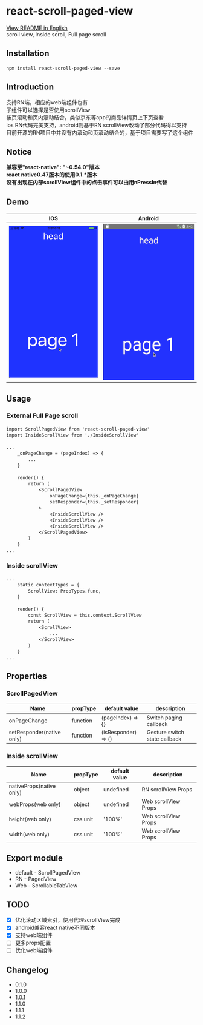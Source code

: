 # react-scroll-paged-view
[View README in English](./README.md)  
scroll view, Inside scroll, Full page scroll

## Installation
```
npm install react-scroll-paged-view --save
```

## Introduction
支持RN端，相应的web端组件也有  
子组件可以选择是否使用scrollView  
按页滚动和页内滚动结合，类似京东等app的商品详情页上下页查看  
ios RN代码完美支持，android则基于RN scrollView改动了部分代码得以支持  
目前开源的RN项目中并没有内滚动和页滚动结合的，基于项目需要写了这个组件  

## Notice
**兼容至"react-native": "~0.54.0"版本**  
**react native0.47版本的使用0.1.\*版本**  
**没有出现在内部scrollView组件中的点击事件可以由用nPressIn代替**  

## Demo
| IOS | Android |
| --- | ------- |
| ![IOS](./demo.ios.gif) | ![Android](./demo.android.gif) |

## Usage

### External Full Page scroll
```
import ScrollPagedView from 'react-scroll-paged-view'
import InsideScrollView from './InsideScrollView'

...
    _onPageChange = (pageIndex) => {
        ...
    }

    render() {
        return (
            <ScrollPagedView
                onPageChange={this._onPageChange}
                setResponder={this._setResponder}
            >
                <InsideScrollView />
                <InsideScrollView />
                <InsideScrollView />
            </ScrollPagedView>
        )
    }
...
```

### Inside scrollView
```
...
    static contextTypes = {
        ScrollView: PropTypes.func,
    }

    render() {
        const ScrollView = this.context.ScrollView
        return (
            <ScrollView>
                ...
            </ScrollView>
        )
    }
...
```

## Properties

### ScrollPagedView
Name | propType | default value | description
--- | --- | --- | ---
onPageChange | function | (pageIndex) => {} | Switch paging callback
setResponder(native only) | function | (isResponder) => {} | Gesture switch state callback

### Inside scrollView
Name | propType | default value | description
--- | --- | --- | ---
nativeProps(native only) | object | undefined | RN scrollView Props
webProps(web only) | object | undefined | Web scrollView Props
height(web only) | css unit | '100%' | Web scrollView Props
width(web only) | css unit | '100%' | Web scrollView Props

## Export module
- default - ScrollPagedView
- RN - PagedView
- Web - ScrollableTabView

## TODO
- [x] 优化滚动区域索引，使用代理scrollView完成
- [x] android兼容react native不同版本
- [x] 支持web端组件
- [ ] 更多props配置
- [ ] 优化web端组件

## Changelog
- 0.1.0
- 1.0.0
- 1.0.1
- 1.1.0
- 1.1.1
- 1.1.2
